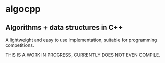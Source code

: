 # algocpp
## Algorithms + data structures in C++

A lightweight and easy to use implementation, suitable for programming competitions.

THIS IS A WORK IN PROGRESS, CURRENTLY DOES NOT EVEN COMPILE.
